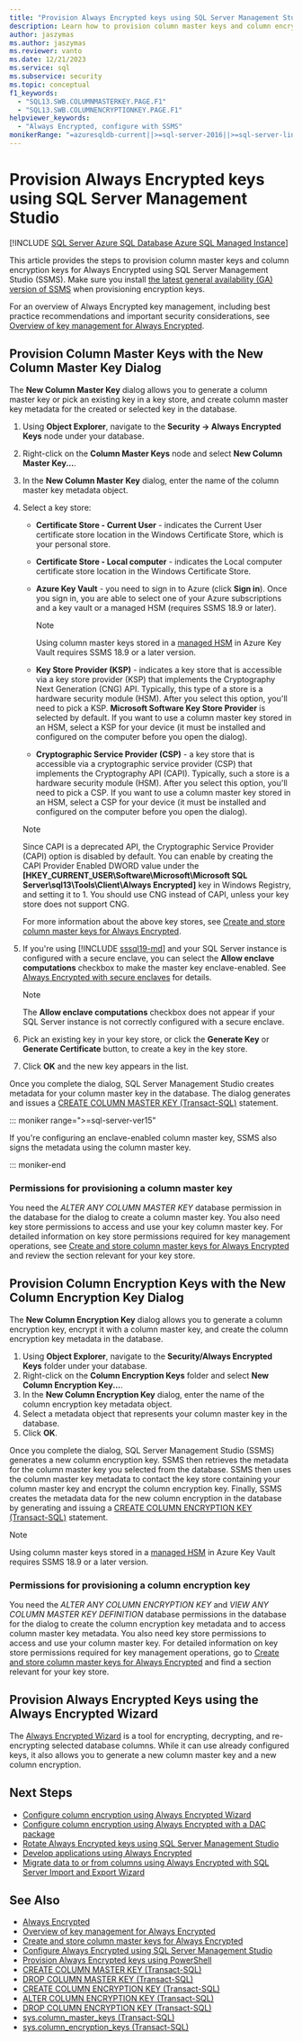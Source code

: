 ```yaml
---
title: "Provision Always Encrypted keys using SQL Server Management Studio"
description: Learn how to provision column master keys and column encryption keys for Always Encrypted using SQL Server Management Studio.
author: jaszymas
ms.author: jaszymas
ms.reviewer: vanto
ms.date: 12/21/2023
ms.service: sql
ms.subservice: security
ms.topic: conceptual
f1_keywords:
  - "SQL13.SWB.COLUMNMASTERKEY.PAGE.F1"
  - "SQL13.SWB.COLUMNENCRYPTIONKEY.PAGE.F1"
helpviewer_keywords:
  - "Always Encrypted, configure with SSMS"
monikerRange: "=azuresqldb-current||>=sql-server-2016||>=sql-server-linux-2017||=azuresqldb-mi-current"
---
```

# Provision Always Encrypted keys using SQL Server Management Studio

[!INCLUDE [SQL Server Azure SQL Database Azure SQL Managed Instance](../../../includes/applies-to-version/sql-asdb-asdbmi.md)]

This article provides the steps to provision column master keys and column encryption keys for Always Encrypted using SQL Server Management Studio (SSMS). Make sure you install [the latest general availability (GA) version of SSMS](../../../ssms/download-sql-server-management-studio-ssms.md) when provisioning encryption keys.

For an overview of Always Encrypted key management, including best practice recommendations and important security considerations, see [Overview of key management for Always Encrypted](overview-of-key-management-for-always-encrypted.md).

## Provision Column Master Keys with the New Column Master Key Dialog

The **New Column Master Key** dialog allows you to generate a column master key or pick an existing key in a key store, and create column master key metadata for the created or selected key in the database.

1. Using **Object Explorer**, navigate to the **Security -> Always Encrypted Keys** node under your database.
1. Right-click on the **Column Master Keys** node and select **New Column Master Key...**.
1. In the **New Column Master Key** dialog, enter the name of the column master key metadata object.
1. Select a key store:
    - **Certificate Store - Current User** - indicates the Current User certificate store location in the Windows Certificate Store, which is your personal store.
    - **Certificate Store - Local computer** - indicates the Local computer certificate store location in the Windows Certificate Store. 
    - **Azure Key Vault** -  you need to sign in to Azure (click **Sign in**). Once you sign in, you are able to select one of your Azure subscriptions and a key vault or a managed HSM (requires SSMS 18.9 or later).
        > [!NOTE]
        > Using column master keys stored in a [managed HSM](/azure/key-vault/managed-hsm/overview) in Azure Key Vault requires SSMS 18.9 or a later version.

    - **Key Store Provider (KSP)** - indicates a key store that is accessible via a key store provider (KSP) that implements the Cryptography Next Generation (CNG) API. Typically, this type of a store is a hardware security module (HSM). After you select this option, you'll need to pick a KSP. **Microsoft Software Key Store Provider** is selected by default. If you want to use a column master key stored in an HSM, select a KSP for your device (it must be installed and configured on the computer before you open the dialog).
    -	**Cryptographic Service Provider (CSP)** - a key store that is accessible via a cryptographic service provider (CSP) that implements the Cryptography API (CAPI). Typically, such a store is a hardware security module (HSM). After you select this option, you'll need to pick a CSP. If you want to use a column master key stored in an HSM, select a CSP for your device (it must be installed and configured on the computer before you open the dialog).

    > [!NOTE]
    > Since CAPI is a deprecated API, the Cryptographic Service Provider (CAPI) option is disabled by default. You can enable by creating the CAPI Provider Enabled DWORD value under the **[HKEY_CURRENT_USER\Software\Microsoft\Microsoft SQL Server\sql13\Tools\Client\Always Encrypted]** key in Windows Registry, and setting it to 1. You should use CNG instead of CAPI, unless your key store does not support CNG.

    For more information about the above key stores, see [Create and store column master keys for Always Encrypted](create-and-store-column-master-keys-always-encrypted.md).

1. If you're using [!INCLUDE [sssql19-md](../../../includes/sssql19-md.md)] and your SQL Server instance is configured with a secure enclave, you can select the **Allow enclave computations** checkbox to make the master key enclave-enabled. See [Always Encrypted with secure enclaves](always-encrypted-enclaves.md) for details. 

    > [!NOTE]
    > The **Allow enclave computations** checkbox does not appear if your SQL Server instance is not correctly configured with a secure enclave.

1. Pick an existing key in your key store, or click the **Generate Key** or **Generate Certificate** button, to create a key in the key store. 
1. Click **OK** and the new key appears in the list.

Once you complete the dialog, SQL Server Management Studio creates metadata for your column master key in the database. The dialog generates and issues a [CREATE COLUMN MASTER KEY (Transact-SQL)](../../../t-sql/statements/create-column-master-key-transact-sql.md) statement.

::: moniker range=">=sql-server-ver15"

If you're configuring an enclave-enabled column master key, SSMS also signs the metadata using the column master key. 

::: moniker-end

### Permissions for provisioning a column master key

You need the *ALTER ANY COLUMN MASTER KEY* database permission in the database for the dialog to create a column master key. You also need key store permissions to access and use your key column master key. For detailed information on key store permissions required for key management operations, see [Create and store column master keys for Always Encrypted](create-and-store-column-master-keys-always-encrypted.md) and review the section relevant for your key store.

## Provision Column Encryption Keys with the New Column Encryption Key Dialog

The **New Column Encryption Key** dialog allows you to generate a column encryption key, encrypt it with a column master key, and create the column encryption key metadata in the database.

1. Using **Object Explorer**, navigate to the **Security/Always Encrypted Keys** folder under your database.
1. Right-click on the **Column Encryption Keys** folder and select **New Column Encryption Key...**.
1. In the **New Column Encryption Key** dialog, enter the name of the column encryption key metadata object.
1. Select a metadata object that represents your column master key in the database.
1. Click **OK**.

Once you complete the dialog, SQL Server Management Studio (SSMS) generates a new column encryption key.  SSMS then retrieves the metadata for the column master key you selected from the database. SSMS then uses the column master key metadata to contact the key store containing your column master key and encrypt the column encryption key. Finally, SSMS creates the metadata data for the new column encryption in the database by generating and issuing a [CREATE COLUMN ENCRYPTION KEY (Transact-SQL)](../../../t-sql/statements/create-column-encryption-key-transact-sql.md) statement.

> [!NOTE]
> Using column master keys stored in a [managed HSM](/azure/key-vault/managed-hsm/overview) in Azure Key Vault requires SSMS 18.9 or a later version.

### Permissions for provisioning a column encryption key

You need the *ALTER ANY COLUMN ENCRYPTION KEY* and *VIEW ANY COLUMN MASTER KEY DEFINITION* database permissions in the database for the dialog to create the column encryption key metadata and to access column master key metadata. You also need key store permissions to access and use your column master key. For detailed information on key store permissions required for key management operations, go to [Create and store column master keys for Always Encrypted](create-and-store-column-master-keys-always-encrypted.md) and find a section relevant for your key store.

## Provision Always Encrypted Keys using the Always Encrypted Wizard

The [Always Encrypted Wizard](always-encrypted-wizard.md) is a tool for encrypting, decrypting, and re-encrypting selected database columns. While it can use already configured keys, it also allows you to generate a new column master key and a new column encryption. 

## Next Steps

- [Configure column encryption using Always Encrypted Wizard](always-encrypted-wizard.md)
- [Configure column encryption using Always Encrypted with a DAC package](configure-always-encrypted-using-dacpac.md)
- [Rotate Always Encrypted keys using SQL Server Management Studio](rotate-always-encrypted-keys-using-ssms.md)
- [Develop applications using Always Encrypted](always-encrypted-client-development.md)
- [Migrate data to or from columns using Always Encrypted with SQL Server Import and Export Wizard](always-encrypted-migrate-using-import-export-wizard.md)

## See Also

- [Always Encrypted](always-encrypted-database-engine.md)
- [Overview of key management for Always Encrypted](overview-of-key-management-for-always-encrypted.md)
- [Create and store column master keys for Always Encrypted](create-and-store-column-master-keys-always-encrypted.md)
- [Configure Always Encrypted using SQL Server Management Studio](configure-always-encrypted-using-sql-server-management-studio.md)
- [Provision Always Encrypted keys using PowerShell](configure-always-encrypted-keys-using-powershell.md)
- [CREATE COLUMN MASTER KEY (Transact-SQL)](../../../t-sql/statements/create-column-master-key-transact-sql.md)
- [DROP COLUMN MASTER KEY (Transact-SQL)](../../../t-sql/statements/drop-column-master-key-transact-sql.md)
- [CREATE COLUMN ENCRYPTION KEY (Transact-SQL)](../../../t-sql/statements/create-column-encryption-key-transact-sql.md)
- [ALTER COLUMN ENCRYPTION KEY (Transact-SQL)](../../../t-sql/statements/alter-column-encryption-key-transact-sql.md)
- [DROP COLUMN ENCRYPTION KEY (Transact-SQL)](../../../t-sql/statements/drop-column-encryption-key-transact-sql.md) 
- [sys.column_master_keys (Transact-SQL)](../../system-catalog-views/sys-column-master-keys-transact-sql.md)
- [sys.column_encryption_keys (Transact-SQL)](../../system-catalog-views/sys-column-encryption-keys-transact-sql.md)
